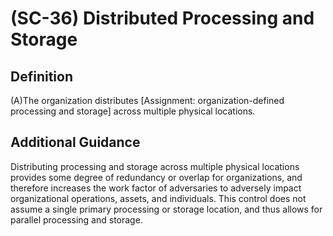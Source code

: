 
# (SC-36) Distributed Processing and Storage

## Definition

(A)The organization distributes [Assignment: organization-defined processing and storage] across multiple physical locations.

## Additional Guidance

Distributing processing and storage across multiple physical locations provides some degree of redundancy or overlap for organizations, and therefore increases the work factor of adversaries to adversely impact organizational operations, assets, and individuals. This control does not assume a single primary processing or storage location, and thus allows for parallel processing and storage.
